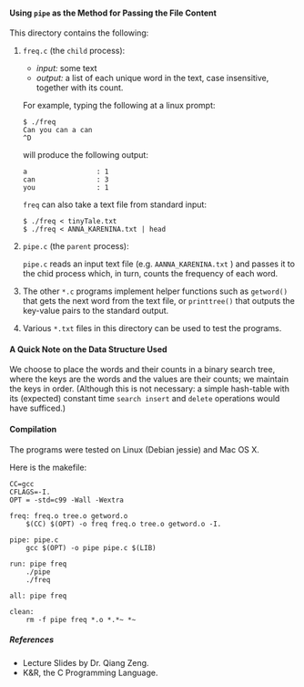 #### Using `pipe` as the Method for Passing the File Content

This directory contains the following:

1.  `freq.c` (the `child` process):

    + *input:*    some text 
    + *output:*   a list of each unique word in the text, case insensitive, together with its count. 


    For example, typing the following at a linux prompt:

    ```
    $ ./freq
    Can you can a can
    ^D
    ``` 

    will produce the following output:
    
    ```
    a                 : 1
    can               : 3
    you               : 1
    ```

    `freq` can also take a text file from standard input:
     ```
     $ ./freq < tinyTale.txt
     $ ./freq < ANNA_KARENINA.txt | head
     ```


2.  `pipe.c` (the `parent` process): 

    `pipe.c` reads an input text file (e.g. `AANNA_KARENINA.txt` ) and passes it to 
    the chid process which, in turn, counts the frequency of each word. 

3. The other `*.c` programs implement helper functions such as `getword()` that 
   gets the next word from the text file, or `printtree()` that outputs the key-value
   pairs to the standard output.
   
4. Various `*.txt` files in this directory can be used to test the programs. 

#### A Quick Note on the Data Structure Used 

We choose to place the words and their counts in a binary search tree, where the 
keys are the words and the values are their counts; we maintain the keys in order.
 (Although this is not necessary: 
 a simple hash-table with its (expected) constant time `search insert` and `delete`
 operations would have sufficed.) 
   
   
#### Compilation

The programs were tested on Linux (Debian jessie) and Mac OS X.

Here is the makefile:
```
CC=gcc
CFLAGS=-I.
OPT = -std=c99 -Wall -Wextra

freq: freq.o tree.o getword.o
    $(CC) $(OPT) -o freq freq.o tree.o getword.o -I.

pipe: pipe.c
	gcc $(OPT) -o pipe pipe.c $(LIB)

run: pipe freq
	./pipe
	./freq

all: pipe freq

clean:
	rm -f pipe freq *.o *.*~ *~

```
##### References
+ Lecture Slides by Dr. Qiang Zeng.
+ K&R, the C Programming Language.

